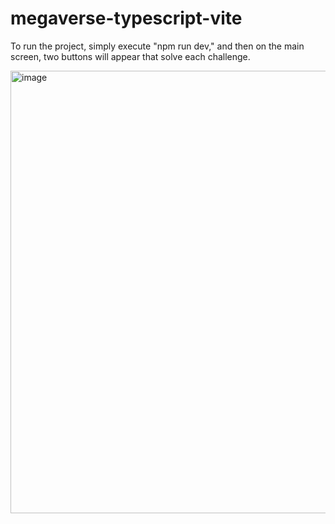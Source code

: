 # megaverse-typescript-vite

To run the project, simply execute "npm run dev," and then on the main screen, two buttons will appear that solve each challenge.

<img width="708" alt="image" src="https://github.com/rch-goldsnaker/megaverse-typescript-vite/assets/84298258/b22745a8-e202-4811-a796-2cdc142f352a">
